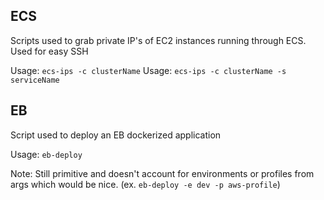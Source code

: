 ## ECS

Scripts used to grab private IP's of EC2 instances running through ECS.
Used for easy SSH

Usage: ```ecs-ips -c clusterName```
Usage: ```ecs-ips -c clusterName -s serviceName```

## EB

Script used to deploy an EB dockerized application

Usage: ```eb-deploy```

Note: Still primitive and doesn't account for environments or profiles from args which would be nice.
(ex. ```eb-deploy -e dev -p aws-profile```)
